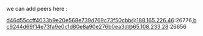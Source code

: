we can add peers here : 

d46d55ccff4033b9e20e568e739d769c73f50cbb@188.165.226.46:26776,bc9244d69f14e73fa9e0c1d80e8a90e276b0ea3d@65.108.233.28:26656
